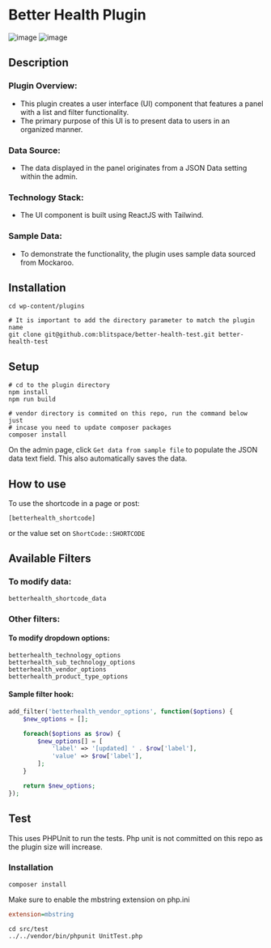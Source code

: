 # Better Health Plugin
![image](https://github.com/blitspace/exam__doubleyolk__better-health-test/assets/167638196/59ca6d93-11ef-4d6e-b7d7-fa962306146f)
![image](https://github.com/blitspace/better-health-test/assets/167638196/4026415e-778d-4b1d-bd1f-1b2d54313ee6)

## Description
### Plugin Overview:
- This plugin creates a user interface (UI) component that features a panel with a list and filter functionality.
- The primary purpose of this UI is to present data to users in an organized manner.

### Data Source:
- The data displayed in the panel originates from a JSON Data setting within the admin.

### Technology Stack:
- The UI component is built using ReactJS with Tailwind.

### Sample Data:
- To demonstrate the functionality, the plugin uses sample data sourced from Mockaroo.

## Installation
```shell
cd wp-content/plugins

# It is important to add the directory parameter to match the plugin name
git clone git@github.com:blitspace/better-health-test.git better-health-test
```

## Setup

```shell
# cd to the plugin directory
npm install
npm run build

# vendor directory is commited on this repo, run the command below just
# incase you need to update composer packages
composer install
```

On the admin page, click `Get data from sample file` to populate the JSON data text field. This also automatically saves the data.

## How to use

To use the shortcode in a page or post:
```
[betterhealth_shortcode]
```
or the value set on `ShortCode::SHORTCODE`

## Available Filters

### To modify data:
```
betterhealth_shortcode_data
```

### Other filters:

#### To modify dropdown options:
```
betterhealth_technology_options
betterhealth_sub_technology_options
betterhealth_vendor_options
betterhealth_product_type_options
```

#### Sample filter hook:
```php
add_filter('betterhealth_vendor_options', function($options) {
	$new_options = [];

	foreach($options as $row) {
		$new_options[] = [
			'label' => '[updated] ' . $row['label'],
			'value' => $row['label'],
		];
	}

	return $new_options;
});
```

## Test

This uses PHPUnit to run the tests. Php unit is not committed on this repo as the plugin size will increase.

### Installation
```
composer install
```

Make sure to enable the mbstring extension on php.ini
```ini
extension=mbstring
```

```shell
cd src/test
../../vendor/bin/phpunit UnitTest.php
```
